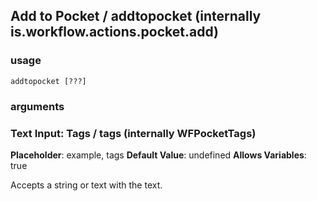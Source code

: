 
## Add to Pocket / addtopocket (internally is.workflow.actions.pocket.add)

### usage
`addtopocket [???]`

### arguments
### Text Input: Tags / tags (internally WFPocketTags)
**Placeholder**: example, tags
**Default Value**: undefined
**Allows Variables**: true


Accepts a string 
or text
with the text.
